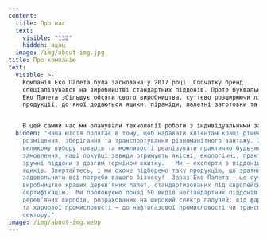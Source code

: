 ```yaml
---
content:
  title: Про нас
  text:
    visible: "132"
    hidden: ацац
  image: /img/about-img.jpg
title: Про компанію
text:
  visible: >-
    Компанія Еко Палета була заснована у 2017 році. Спочатку бренд
    спеціалізувався на виробництві стандартних піддонів. Проте буквально за рік
    Еко Палета збільшує обсяги свого виробництва, суттєво розширюючи лінійку
    продукції, до якої додаються ящики, піраміди, палетні заготовки та дрова.


    В цей самий час ми опанували технології роботи з індивідуальними замовленнями на збивання піддонів нестандартних розмірів. Ще через рік, у 2019 р., наше підприємство отримало європейську ліцензію на виробництво піддонів EPAL.
  hidden: "Наша місія полягає в тому, щоб надавати клієнтам кращі рішення для
    розміщення, зберігання та транспортування різноманітного вантажу. Завдяки
    великому вибору товарів та можливості реалізувати практично будь-яке
    замовлення, наші покупці завжди отримують якісні, екологічні, практичні та
    зручні піддони з довгим терміном вжитку.   Ми — експерти з піддонів і
    ящиків. Звертайтесь, і ми охоче підберемо таку продукцію, що здатна
    задовольнити всі потреби вашого бізнесу!  Зараз Еко Палета — це сучасне
    виробництво кращих дерев'яних палет, стандартизованих під європейську
    сертифікацію.  Ми пропонуємо понад 50 видів нестандартних піддонів та інших
    дерев’яних виробів, розрахованих на широкий спектр галузей: від фармацевтики
    та харчової промисловості — до нафтогазової промисловості чи транспортного
    сектору."
image: /img/about-img.webp
---
```

